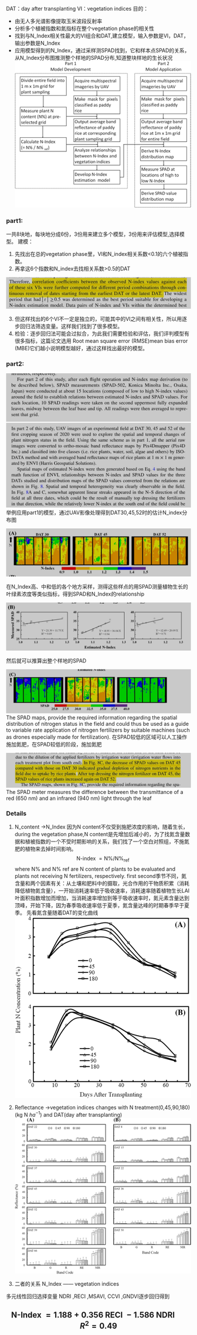 DAT：day after transplanting
VI：vegetation indices
目的：
- 由无人多光谱影像提取玉米波段反射率
- 分析多个植被指数和氮指标在整个vegetation phase的相关性
- 找到与N_Index相关性最大的VI组合和DAT,建立模型，输入参数是VI，DAT，输出参数是N_Index
- 应用模型得到的N_Index，通过采样测SPAD找到，它和样本点SPAD的关系，从N_Index分布图推测整个样地的SPAD分布,知道整块样地的生长状况
![aa](总.png)

### **part1:**
一共8块地，每块地分成6份，3份用来建立多个模型，3份用来评估模型,选择模型。
建模：
1. 先找出在总的vegetation phase里，VI和N_index相关系数<0.1的六个植被指数。
2. 再拿这6个指数和N_index去找相关系数>0.5的DAT

![dat](dat.jpg)

3. 但这样找出的6个VI不一定是独立的，可能其中的VI之间有相关性，所以用逐步回归法筛选变量。这样我们找到了很多模型。
4. 检验：逐步回归法可能会过拟合，为此我们需要检验和评估，我们评判模型有很多指标，这篇论文选用 Root mean square error (RMSE)mean bias error (MBE)它们越小说明模型越好，通过这样找出最好的模型。


### part2:
![part2](part2.jpg)
![part12](part29.jpg)
举例应用part1的模型，通过UAV影像处理得到DAT30,45,52时的估计N_index分布图

![part12](part21.jpg)

在N_Index高、中和低的各个地方采样，测得这些样点的用SPAD测量植物生长的叶绿素浓度等类似指标，得到SPAD和N_Index的relationship

![part22](part22.jpg)

然后就可以推算出整个样地的SPAD

![part23](part23.jpg)
The SPAD maps, provide the required information regarding the spatial distribution of nitrogen status in the field and could thus be used as a guide to variable rate application of nitrogen fertilizers by suitable machines (such as drones especially made for fertilization).
在SPAD较低的区域可以人工操作施加氮肥，在SPAD较低的阶段，施加氮肥

![part24](part24.jpg)
The SPAD meter measures the difference between the transmittance of a red (650 nm) and an infrared (940 nm) light through the leaf
### Details
 1. N_content ->N_Index
因为N content不仅受到施肥浓度的影响，随着生长，during the vegetation phase,N content是先增加后减小的，为了找氮含量数据和植被指数的一个不受时期影响的关系，我们找了一个空白对照组，不施氮肥的植物来去掉时间影响。$$
\mathrm{N} \text {-index }=\mathrm{N} \% / \mathrm{N} \%_{\text {ref }}
$$
where N% and N% ref are N content of plants to be evaluated and plants not receiving N
fertilizers, respectively.
first second季节不同，氮含量和两个因素有关：从土壤和肥料中的摄取，光合作用的干物质积累（消耗降低植物氮含量），一开始消耗速率低于吸收速率，消耗速率随着植物生长LAI叶面积指数增加而增加，当消耗速率增加到等于吸收速率时，氮元素含量达到顶峰，开始下降，因为春季吸收速率低于夏季，氮含量达峰的时期春季早于夏季。
先看氮含量随着DAT的变化曲线
![a0](图片1.png)
 1. Reflectance ->vegetation indices
changes with N treatment(0,45,90,180)(kg N $ha^{-1}$) and DAT(day after transplanting)![a1](../图片.png)

3. 二者的关系 
N_Index ——  vegetation indices


多元线性回归选择变量
NDRI ,RECI ,MSAVI, CCVI ,GNDVI逐步回归得到 

$$
\text { N-Index }=1.188+0.356 \text { RECI }-1.586 \text { NDRI } \quad R^{2}=0.49
$$ 
- 
